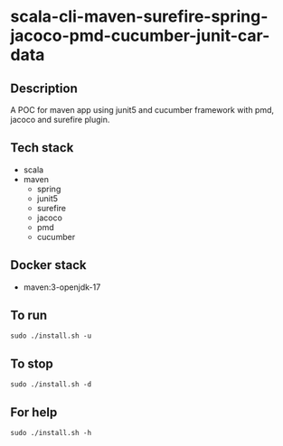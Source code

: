 # scala-cli-maven-surefire-spring-jacoco-pmd-cucumber-junit-car-data

## Description
A POC for maven app using junit5
and cucumber framework
 with pmd,
jacoco and surefire plugin.

## Tech stack
- scala
- maven
	- spring
  - junit5
  - surefire
  - jacoco
  - pmd
  - cucumber

## Docker stack
- maven:3-openjdk-17

## To run
`sudo ./install.sh -u`

## To stop
`sudo ./install.sh -d`

## For help
`sudo ./install.sh -h`
